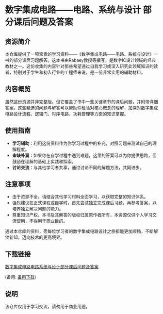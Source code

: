 # 数字集成电路——电路、系统与设计 部分课后问题及答案

## 资源简介

本仓库提供了一项宝贵的学习资料——《数字集成电路——电路、系统与设计》一书的部分课后习题解答。这本书由Rabaey教授等撰写，是数字IC设计领域的经典教材之一。这份收集的内容针对那些希望通过自我学习或深入研究此领域知识的读者，特别对于学生和初入行业的工程师来说，是一份非常实用的辅助材料。

## 内容概览

虽然这份资源并非完整版，但它覆盖了书中一些关键章节的课后问题，并附带详细答案。这些精选的问题与解答可以帮助你检验对核心概念的理解，加深对数字集成电路设计流程、逻辑门、时序电路、功耗管理等方面的知识掌握。

## 使用指南

- **学习辅助**：利用这份资料作为你学习过程中的补充，对照习题来测试自己的理解程度。
- **查缺补漏**：如果你在自学过程中遇到难题，这里的答案可以为你提供思路，但鼓励在理解的基础上实践和探索。
- **讨论交流**：与其他学习者共享，通过讨论不同的解题方法，共同进步。

## 注意事项

- 由于资源不全，请结合其他学习材料全面学习，以获取完整的知识体系。
- 强烈建议在正式课程或自学时，首先尝试独立完成课后习题，再参考答案，以培养独立解决问题的能力。
- 尊重知识产权，本书及其解答的版权归属原作者所有，本资源仅供个人学习交流使用，不得用于商业目的。

通过本仓库的资料，愿每位学习者的数字集成电路设计之旅都能更加顺畅，不断解锁新知，迈向技术的更高境界。

## 下载链接
[数字集成电路电路系统与设计部分课后问题及答案](https://pan.quark.cn/s/22646370bcfd) 

(备用: [备用下载](https://pan.baidu.com/s/1xSvqlZjWR6X0zseBqie1SQ?pwd=1234))

## 说明

该仓库仅用于学习交流，请勿用于商业用途。
